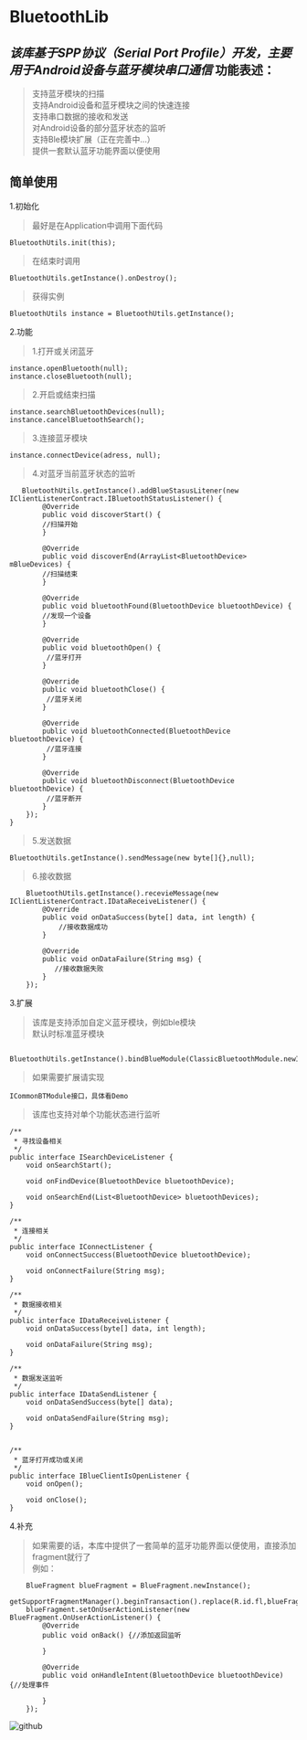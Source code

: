 BluetoothLib  
====
*该库基于SPP协议（Serial Port Profile）开发，主要用于Android设备与蓝牙模块串口通信*
功能表述：  
------
>支持蓝牙模块的扫描  
>支持Android设备和蓝牙模块之间的快速连接  
>支持串口数据的接收和发送  
>对Android设备的部分蓝牙状态的监听  
>支持Ble模块扩展（正在完善中...）  
>提供一套默认蓝牙功能界面以便使用  

简单使用  
------
1.初始化
> 最好是在Application中调用下面代码

	BluetoothUtils.init(this);

	
>在结束时调用

	BluetoothUtils.getInstance().onDestroy();  
	
>获得实例  

	BluetoothUtils instance = BluetoothUtils.getInstance();
	
2.功能
>1.打开或关闭蓝牙

	instance.openBluetooth(null); 
	instance.closeBluetooth(null); 
	
>2.开启或结束扫描

	instance.searchBluetoothDevices(null);
	instance.cancelBluetoothSearch();
	
>3.连接蓝牙模块

	instance.connectDevice(adress, null);  
	
>4.对蓝牙当前蓝牙状态的监听
	
	   BluetoothUtils.getInstance().addBlueStasusLitener(new IClientListenerContract.IBluetoothStatusListener() {
            @Override
            public void discoverStart() {
            //扫描开始
            }

            @Override
            public void discoverEnd(ArrayList<BluetoothDevice> mBlueDevices) {
            //扫描结束
            }

            @Override
            public void bluetoothFound(BluetoothDevice bluetoothDevice) {
            //发现一个设备
            }

            @Override
            public void bluetoothOpen() {
             //蓝牙打开
            }

            @Override
            public void bluetoothClose() {
             //蓝牙关闭
            }

            @Override
            public void bluetoothConnected(BluetoothDevice bluetoothDevice) {
             //蓝牙连接
            }

            @Override
            public void bluetoothDisconnect(BluetoothDevice bluetoothDevice) {
             //蓝牙断开
            }
        });
    }
    
>5.发送数据

	BluetoothUtils.getInstance().sendMessage(new byte[]{},null);  
>6.接收数据
	
	    BluetoothUtils.getInstance().recevieMessage(new IClientListenerContract.IDataReceiveListener() {
            @Override
            public void onDataSuccess(byte[] data, int length) {
                //接收数据成功
            }

            @Override
            public void onDataFailure(String msg) {
               //接收数据失败
            }
        });	
3.扩展
>该库是支持添加自定义蓝牙模块，例如ble模块  
>默认时标准蓝牙模块

	 BluetoothUtils.getInstance().bindBlueModule(ClassicBluetoothModule.newInstance(this)); 
	 
>如果需要扩展请实现
		
	ICommonBTModule接口，具体看Demo
>该库也支持对单个功能状态进行监听  

    /**
     * 寻找设备相关
     */
    public interface ISearchDeviceListener {
        void onSearchStart();

        void onFindDevice(BluetoothDevice bluetoothDevice);

        void onSearchEnd(List<BluetoothDevice> bluetoothDevices);
    }

    /**
     * 连接相关
     */
    public interface IConnectListener {
        void onConnectSuccess(BluetoothDevice bluetoothDevice);

        void onConnectFailure(String msg);
    }

    /**
     * 数据接收相关
     */
    public interface IDataReceiveListener {
        void onDataSuccess(byte[] data, int length);

        void onDataFailure(String msg);
    }

    /**
     * 数据发送监听
     */
    public interface IDataSendListener {
        void onDataSendSuccess(byte[] data);

        void onDataSendFailure(String msg);
    }


    /**
     * 蓝牙打开成功或关闭
     */
    public interface IBlueClientIsOpenListener {
        void onOpen();

        void onClose();
    }
4.补充  
>如果需要的话，本库中提供了一套简单的蓝牙功能界面以便使用，直接添加fragment就行了  
>例如：  
	
	    BlueFragment blueFragment = BlueFragment.newInstance();                  
	    getSupportFragmentManager().beginTransaction().replace(R.id.fl,blueFragment).commit();
        blueFragment.setOnUserActionListener(new BlueFragment.OnUserActionListener() {
            @Override
            public void onBack() {//添加返回监听
 
            }

            @Override
            public void onHandleIntent(BluetoothDevice bluetoothDevice) {//处理事件

            }
        });

      	
![github](https://github.com/xiaoxiaohaozai/Bluetoothlib/blob/master/img/test.jpg?raw=true)
